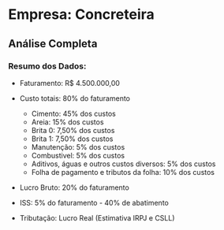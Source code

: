 # Empresa: Concreteira

## Análise Completa

### Resumo dos Dados:

- Faturamento: R$ 4.500.000,00
- Custo totais: 80% do faturamento

  - Cimento: 45% dos custos
  - Areia: 15% dos custos
  - Brita 0: 7,50% dos custos
  - Brita 1: 7,50% dos custos
  - Manutenção: 5% dos custos
  - Combustivel: 5% dos custos
  - Aditivos, águas e outros custos diversos: 5% dos custos
  - Folha de pagamento e tributos da folha: 10% dos custos

- Lucro Bruto: 20% do faturamento
- ISS: 5% do faturamento - 40% de abatimento
- Tributação: Lucro Real (Estimativa IRPJ e CSLL)
